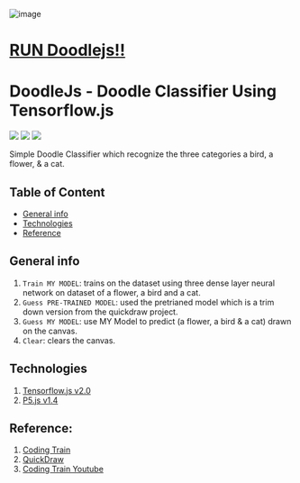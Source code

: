 ![image](https://user-images.githubusercontent.com/29818855/144809194-13a46474-b5db-4629-8b08-fe344d24939f.png)

# [RUN Doodlejs!!](https://abhibongale.github.io/doodlejs/)


# DoodleJs - Doodle Classifier Using Tensorflow.js
![](https://img.shields.io/badge/tensorflow%2Cjs-v2.0-yellow) ![](https://img.shields.io/badge/p5.js-v1.4-yellow) ![](https://img.shields.io/badge/build-passing-yellowgreen)

Simple Doodle Classifier which recognize the three categories a bird, a flower, & a cat.

## Table of Content
* [General info](#general-info)
* [Technologies](#technologies)
* [Reference](#reference)

## General info
1. `Train MY MODEL`: trains on the dataset using three dense layer neural network on dataset of a flower, a bird and a cat. 
2. `Guess PRE-TRAINED MODEL`: used the pretrianed model which is a trim down version from the quickdraw project.
3. `Guess MY MODEL`: use MY Model to predict (a flower, a bird & a cat) drawn on the canvas. 
4. `Clear`: clears the canvas.

## Technologies
1. [Tensorflow.js v2.0](https://www.tensorflow.org/)
2. [P5.js v1.4](https://p5js.org/)


## Reference:
1. [Coding Train](https://github.com/CodingTrain/Toy-Neural-Network-JS/tree/master/examples/doodle_classification)
2. [QuickDraw](https://quickdraw.withgoogle.com/)
3. [Coding Train Youtube](https://www.youtube.com/watch?v=_IyfxsQ5FX0&list=RDCMUCvjgXvBlbQiydffZU7m1_aw&start_radio=1&rv=_IyfxsQ5FX0&t=1)
